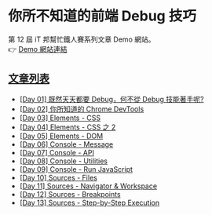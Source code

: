 # 你所不知道的前端 Debug 技巧

第 12 屆 iT 邦幫忙鐵人賽系列文章 Demo 網站。  
👉 [Demo 網站連結](https://sh1zuku.csie.io/demo)

## [文章列表](https://ithelp.ithome.com.tw/users/20129636/ironman/3382)

- [[Day 01] 既然天天都要 Debug，何不從 Debug 技能著手呢?](https://ithelp.ithome.com.tw/articles/10236769)
- [[Day 02] 你所知道的 Chrome DevTools](https://ithelp.ithome.com.tw/articles/10237339)
- [[Day 03] Elements - CSS](https://ithelp.ithome.com.tw/articles/10238150)
- [[Day 04] Elements - CSS 之 2](https://ithelp.ithome.com.tw/articles/10238903)
- [[Day 05] Elements - DOM](https://ithelp.ithome.com.tw/articles/10239614)
- [[Day 06] Console - Message](https://ithelp.ithome.com.tw/articles/10240275)
- [[Day 07] Console - API](https://ithelp.ithome.com.tw/articles/10240826)
- [[Day 08] Console - Utilities](https://ithelp.ithome.com.tw/articles/10241598)
- [[Day 09] Console - Run JavaScript](https://ithelp.ithome.com.tw/articles/10242319)
- [[Day 10] Sources - Files](https://ithelp.ithome.com.tw/articles/10242922)
- [[Day 11] Sources - Navigator & Workspace](https://ithelp.ithome.com.tw/articles/10243538)
- [[Day 12] Sources - Breakpoints](https://ithelp.ithome.com.tw/articles/10244199)
- [[Day 13] Sources - Step-by-Step Execution](https://ithelp.ithome.com.tw/articles/10244199)
